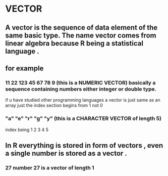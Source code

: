 # VECTOR


## A vector is the sequence of data element of the same basic type. The name vector comes from linear algebra because R being a statistical language .

## for example
### 11 22 123 45 67 78 9 (this is a NUMERIC VECTOR) basically a sequence containing numbers either integer or double type.
if u have studied other programming languages a vector is just same as an array just the index section begins from 1 not 0

### "a" "e" "r" "g" "y" (this is a CHARACTER VECTOR of length 5)
index being 1 2 3 4 5

## In R everything is stored in form of vectors , even a single number is stored as a vector .
### 27   number 27 is a vector of length 1
